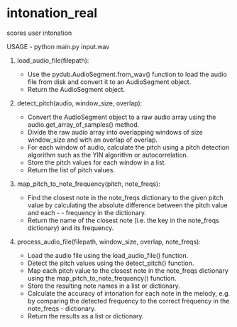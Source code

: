 # intonation_real
scores user intonation

USAGE - python main.py input.wav




1.   load_audio_file(filepath):
        - Use the pydub.AudioSegment.from_wav() function to load the audio file from disk and convert it to an AudioSegment object.
        - Return the AudioSegment object.

2.   detect_pitch(audio, window_size, overlap):
        - Convert the AudioSegment object to a raw audio array using the audio.get_array_of_samples() method.
        - Divide the raw audio array into overlapping windows of size window_size and with an overlap of overlap.
        - For each window of audio, calculate the pitch using a pitch detection algorithm such as the YIN algorithm or autocorrelation.
        - Store the pitch values for each window in a list.
        - Return the list of pitch values.

3.   map_pitch_to_note_frequency(pitch, note_freqs):
        - Find the closest note in the note_freqs dictionary to the given pitch value by calculating the absolute difference between the pitch value and each - - frequency in the dictionary.
        - Return the name of the closest note (i.e. the key in the note_freqs dictionary) and its frequency.

4.   process_audio_file(filepath, window_size, overlap, note_freqs):
        - Load the audio file using the load_audio_file() function.
        - Detect the pitch values using the detect_pitch() function.
        - Map each pitch value to the closest note in the note_freqs dictionary using the map_pitch_to_note_frequency() function.
        - Store the resulting note names in a list or dictionary.
        - Calculate the accuracy of intonation for each note in the melody, e.g. by comparing the detected frequency to the correct frequency in the note_freqs - dictionary.
        - Return the results as a list or dictionary.